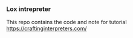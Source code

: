 ### Lox intrepreter

This repo contains the code and note for tutorial https://craftinginterpreters.com/
